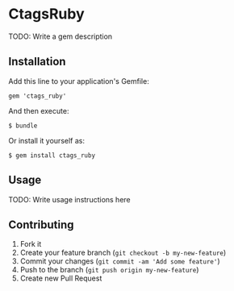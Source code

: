 # CtagsRuby

TODO: Write a gem description

## Installation

Add this line to your application's Gemfile:

    gem 'ctags_ruby'

And then execute:

    $ bundle

Or install it yourself as:

    $ gem install ctags_ruby

## Usage

TODO: Write usage instructions here

## Contributing

1. Fork it
2. Create your feature branch (`git checkout -b my-new-feature`)
3. Commit your changes (`git commit -am 'Add some feature'`)
4. Push to the branch (`git push origin my-new-feature`)
5. Create new Pull Request
